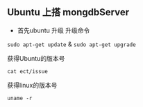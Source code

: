 ## Ubuntu 上搭 mongdbServer
- 首先ubuntu 升级
升级命令

`sudo apt-get update`
&
`sudo apt-get upgrade`

获得Ubuntu的版本号

`cat ect/issue`

获得linux的版本号

`uname -r`




